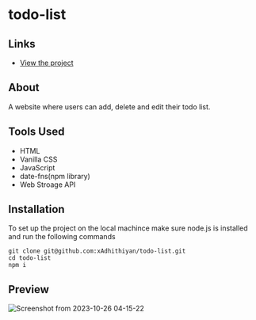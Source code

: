 
# todo-list

## Links
- [View the project](https://todo-list-six-gray.vercel.app/)

## About 
A website where users can add, delete and edit their todo list.

## Tools Used 
- HTML
- Vanilla CSS
- JavaScript
- date-fns(npm library)
- Web Stroage API

## Installation
To set up the project on the local machince make sure node.js is installed and run the following commands
```
git clone git@github.com:xAdhithiyan/todo-list.git
cd todo-list
npm i
```
## Preview
![Screenshot from 2023-10-26 04-15-22](https://github.com/xAdhithiyan/todo-list/assets/113228161/02da0c0b-7af5-437e-9915-24294123627b)
